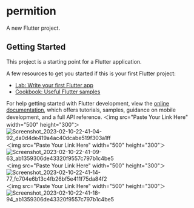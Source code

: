# permition

A new Flutter project.

## Getting Started

This project is a starting point for a Flutter application.

A few resources to get you started if this is your first Flutter project:

- [Lab: Write your first Flutter app](https://docs.flutter.dev/get-started/codelab)
- [Cookbook: Useful Flutter samples](https://docs.flutter.dev/cookbook)

For help getting started with Flutter development, view the
[online documentation](https://docs.flutter.dev/), which offers tutorials,
samples, guidance on mobile development, and a full API reference.
＜img src="Paste Your Link Here" width="500" height="300"＞
![Screenshot_2023-02-10-22-41-04-92_da0d4de419a4ac40dcabe519f303a1ff](https://user-images.githubusercontent.com/109264114/218240665-21961e72-4f3d-4d35-99ae-d2663537b82f.jpg)
＜img src="Paste Your Link Here" width="500" height="300"＞
![Screenshot_2023-02-10-22-41-09-63_ab1359306de43320f9557c797b1c4be5](https://user-images.githubusercontent.com/109264114/218240666-9ba68dbe-f0cf-454b-ac11-6b2a9eb792eb.jpg)
＜img src="Paste Your Link Here" width="500" height="300"＞
![Screenshot_2023-02-10-22-41-14-77_fc704e6b13c4fb26bf5e411f75da84f2](https://user-images.githubusercontent.com/109264114/218240667-f766dc42-e009-487b-ba9d-86e9dcecf526.jpg)
＜img src="Paste Your Link Here" width="500" height="300"＞
![Screenshot_2023-02-10-22-41-18-94_ab1359306de43320f9557c797b1c4be5](https://user-images.githubusercontent.com/109264114/218240669-0c57b4b6-cd34-48c9-8f9c-380e9c561864.jpg)
